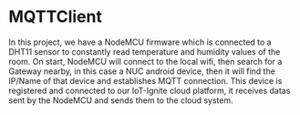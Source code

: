 # MQTTClient

  In this project, we have a NodeMCU firmware which is connected to a DHT11 sensor to constantly read temperature and humidity values of the room. On start, NodeMCU will connect to the local wifi, then search for a Gateway nearby, in this case a NUC android device, then it will find the IP/Name of that device and establishes MQTT connection. This device is registered and connected to our IoT-Ignite cloud platform, it receives datas sent by the NodeMCU and sends them to the cloud system.
